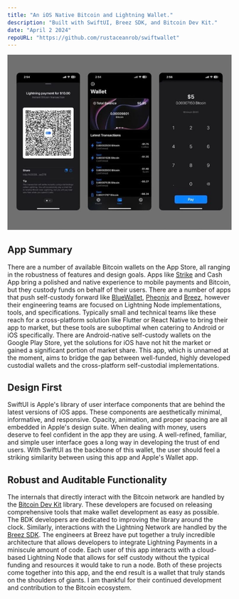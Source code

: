 ```yaml
---
title: "An iOS Native Bitcoin and Lightning Wallet."
description: "Built with SwiftUI, Breez SDK, and Bitcoin Dev Kit."
date: "April 2 2024"
repoURL: "https://github.com/rustaceanrob/swiftwallet"
---
```


![App Preview](./app-preview.jpg)

## App Summary

There are a number of available Bitcoin wallets on the App Store, all ranging in the robustness of features and design goals. Apps like [Strike](https://strike.me/) and Cash App bring a polished and native experience to mobile payments and Bitcoin, but they custody funds on behalf of their users. There are a number of apps that push self-custody forward like [BlueWallet](https://bluewallet.io/), [Pheonix](https://phoenix.acinq.co/) and [Breez](https://breez.technology/), however their engineering teams are focused on Lightning Node implementations, tools, and specifications. Typically small and technical teams like these reach for a cross-platform solution like Flutter or React Native to bring their app to market, but these tools are suboptimal when catering to Android or iOS specifically. There are Android-native self-custody wallets on the Google Play Store, yet the solutions for iOS have not hit the market or gained a significant portion of market share. This app, which is unnamed at the moment, aims to bridge the gap between well-funded, highly developed custodial wallets and the cross-platform self-custodial implementations. 

## Design First

SwiftUI is Apple's library of user interface components that are behind the latest versions of iOS apps. These components are aesthetically minimal, informative, and responsive. Opacity, animation, and proper spacing are all embedded in Apple's design suite. When dealing with money, users deserve to feel confident in the app they are using. A well-refined, familiar, and simple user interface goes a long way in developing the trust of end users. With SwiftUI as the backbone of this wallet, the user should feel a striking similarity between using this app and Apple's Wallet app. 

## Robust and Auditable Functionality

The internals that directly interact with the Bitcoin network are handled by the [Bitcoin Dev Kit](https://bitcoindevkit.org/) library. These developers are focused on releasing comprehensive tools that make wallet development as easy as possible. The BDK developers are dedicated to improving the library around the clock. Similarly, interactions with the Lightning Network are handled by the [Breez SDK](https://breez.technology/sdk/). The engineers at Breez have put together a truly incredible architecture that allows developers to integrate Lightning Payments in a miniscule amount of code. Each user of this app interacts with a cloud-based Lightning Node that allows for self custody without the typical funding and resources it would take to run a node. Both of these projects come together into this app, and the end result is a wallet that truly stands on the shoulders of giants. I am thankful for their continued development and contribution to the Bitcoin ecosystem. 